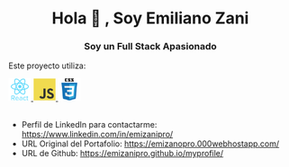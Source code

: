 <h1 align="center">Hola 👋 , Soy Emiliano Zani</h1><h3 align="center">Soy un Full Stack Apasionado</h3>

Este proyecto utiliza:

<a href="https://reactjs.org/" target="_blank" rel="noreferrer">
    <img src="https://raw.githubusercontent.com/devicons/devicon/master/icons/react/react-original-wordmark.svg" alt="react" width="40" height="40"/>
</a>

<a href="https://developer.mozilla.org/en-US/docs/Web/JavaScript" target="_blank" rel="noreferrer">
    <img src="https://raw.githubusercontent.com/devicons/devicon/master/icons/javascript/javascript-original.svg" alt="javascript" width="40" height="40"/>
</a>

<a href="https://www.w3schools.com/css/" target="_blank" rel="noreferrer">
    <img src="https://raw.githubusercontent.com/devicons/devicon/master/icons/css3/css3-original-wordmark.svg" alt="css3" width="40" height="40"/>
</a>



<br>
<br>


- Perfil de LinkedIn para contactarme: <a href="https://www.linkedin.com/in/emizanipro/" target="_blank">https://www.linkedin.com/in/emizanipro/</a>
- URL Original del Portafolio: <a href="https://emizanopro.000webhostapp.com/" target="_blank">https://emizanopro.000webhostapp.com/</a>
- URL de Github: <a href="https://emizanipro.github.io/myprofile/" target="_blank">https://emizanipro.github.io/myprofile/</a>




